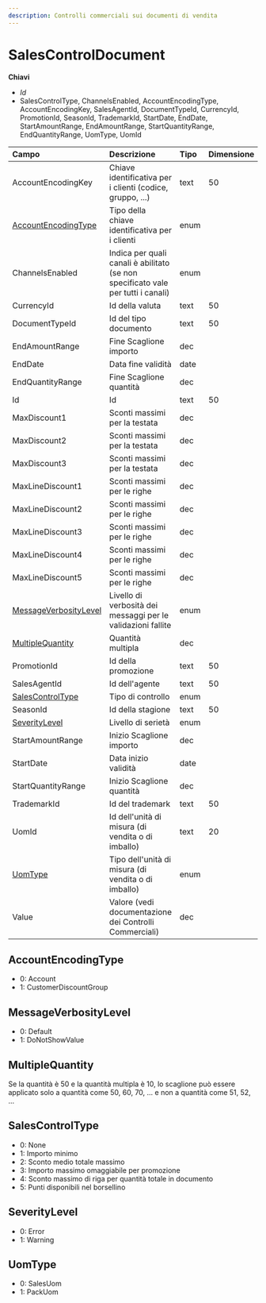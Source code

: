 ```yaml
---
description: Controlli commerciali sui documenti di vendita
---
```


# SalesControlDocument

**Chiavi**

* _Id_
* SalesControlType, ChannelsEnabled, AccountEncodingType, AccountEncodingKey, SalesAgentId, DocumentTypeId, CurrencyId, PromotionId, SeasonId, TrademarkId, StartDate, EndDate, StartAmountRange, EndAmountRange, StartQuantityRange, EndQuantityRange, UomType, UomId

| Campo | Descrizione | Tipo | Dimensione |
| :--- | :--- | :--- | :--- |
| AccountEncodingKey | Chiave identificativa per i clienti \(codice, gruppo, ...\) | text | 50 |
| [AccountEncodingType](salescontroldocument.md#accountencodingtype) | Tipo della chiave identificativa per i clienti | enum |  |
| ChannelsEnabled | Indica per quali canali è abilitato \(se non specificato vale per tutti i canali\) | enum |  |
| CurrencyId | Id della valuta | text | 50 |
| DocumentTypeId | Id del tipo documento | text | 50 |
| EndAmountRange | Fine Scaglione importo | dec |  |
| EndDate | Data fine validità | date |  |
| EndQuantityRange | Fine Scaglione quantità | dec |  |
| Id | Id | text | 50 |
| MaxDiscount1 | Sconti massimi per la testata | dec |  |
| MaxDiscount2 | Sconti massimi per la testata | dec |  |
| MaxDiscount3 | Sconti massimi per la testata | dec |  |
| MaxLineDiscount1 | Sconti massimi per le righe | dec |  |
| MaxLineDiscount2 | Sconti massimi per le righe | dec |  |
| MaxLineDiscount3 | Sconti massimi per le righe | dec |  |
| MaxLineDiscount4 | Sconti massimi per le righe | dec |  |
| MaxLineDiscount5 | Sconti massimi per le righe | dec |  |
| [MessageVerbosityLevel](salescontroldocument.md#messageverbositylevel) | Livello di verbosità dei messaggi per le validazioni fallite | enum |  |
| [MultipleQuantity](salescontroldocument.md#multiplequantity) | Quantità multipla | dec |  |
| PromotionId | Id della promozione | text | 50 |
| SalesAgentId | Id dell'agente | text | 50 |
| [SalesControlType](salescontroldocument.md#salescontroltype) | Tipo di controllo | enum |  |
| SeasonId | Id della stagione | text | 50 |
| [SeverityLevel](salescontroldocument.md#severitylevel) | Livello di serietà | enum |  |
| StartAmountRange | Inizio Scaglione importo | dec |  |
| StartDate | Data inizio validità | date |  |
| StartQuantityRange | Inizio Scaglione quantità | dec |  |
| TrademarkId | Id del trademark | text | 50 |
| UomId | Id dell'unità di misura \(di vendita o di imballo\) | text | 20 |
| [UomType](salescontroldocument.md#uomtype) | Tipo dell'unità di misura \(di vendita o di imballo\) | enum |  |
| Value | Valore \(vedi documentazione dei Controlli Commerciali\) | dec |  |

## AccountEncodingType

* 0: Account
* 1: CustomerDiscountGroup

## MessageVerbosityLevel

* 0: Default
* 1: DoNotShowValue

## MultipleQuantity

Se la quantità è 50 e la quantità multipla è 10, lo scaglione può essere applicato solo a quantità come 50, 60, 70, ... e non a quantità come 51, 52, ...

## SalesControlType

* 0: None
* 1: Importo minimo
* 2: Sconto medio totale massimo
* 3: Importo massimo omaggiabile per promozione
* 4: Sconto massimo di riga per quantità totale in documento
* 5: Punti disponibili nel borsellino

## SeverityLevel

* 0: Error
* 1: Warning

## UomType

* 0: SalesUom
* 1: PackUom
